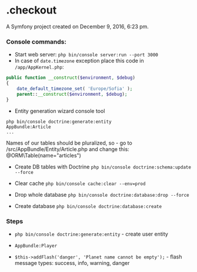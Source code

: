 .checkout
=========

A Symfony project created on December 9, 2016, 6:23 pm.

### Console commands:

- Start web server: `php bin/console server:run --port 3000`
- In case of `date.timezone` exception place this code in `/app/AppKernel.php`:
```php
public function __construct($environment, $debug)
{
    date_default_timezone_set( 'Europe/Sofia' );
    parent::__construct($environment, $debug);
}
```

- Entity generation wizard console tool
```
php bin/console doctrine:generate:entity
AppBundle:Article
...
```

Names of our tables should be pluralized, so - go to /src/AppBundle/Entity/Article.php and change this: @ORM\Table(name="articles")

- Create DB tables with Doctrine
`php bin/console doctrine:schema:update --force`

- Clear cache
`php bin/console cache:clear --env=prod`

- Drop whole database
`php bin/console doctrine:database:drop --force`

- Create database
`php bin/console doctrine:database:create`

### Steps

- `php bin/console doctrine:generate:entity` - create user entity
- `AppBundle:Player`

- `$this->addFlash('danger', 'Planet name cannot be empty');` - flash message types: success, info, warning, danger

